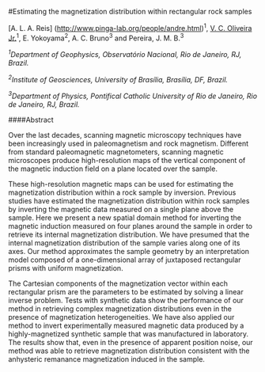 #Estimating the magnetization distribution within rectangular rock samples

[A. L. A. Reis] (http://www.pinga-lab.org/people/andre.html)<sup>1</sup>, [V. C. Oliveira Jr.](http://www.pinga-lab.org/people/oliveira-jr.html)<sup>1</sup>, E. Yokoyama<sup>2</sup>, 
A. C. Bruno<sup>3</sup> and Pereira, J. M. B.<sup>3</sup>

*<sup>1</sup>Department of Geophysics, Observatório Nacional, Rio de Janeiro, RJ, Brazil.*

*<sup>2</sup>Institute of Geosciences, University of Brasília, Brasília, DF, Brazil.*

*<sup>3</sup>Department of Physics, Pontifical Catholic University of Rio de Janeiro, Rio
de Janeiro, RJ, Brazil.*

####Abstract

Over the last decades, scanning magnetic microscopy techniques have 
been increasingly used in paleomagnetism and rock magnetism. 
Different from standard paleomagnetic magnetometers, scanning 
magnetic microscopes produce high-resolution maps of the vertical 
component of the magnetic induction field on a plane located over 
the sample. 

These high-resolution magnetic maps can be used for estimating the 
magnetization distribution within a rock sample by inversion.
Previous studies have estimated the magnetization distribution 
within rock samples by inverting the magnetic data measured on a 
single plane above the sample. Here we present a new spatial domain
method for inverting the magnetic induction measured on four 
planes around the sample in order to retrieve its internal 
magnetization distribution. We have presumed that the internal 
magnetization distribution of the sample varies along one of
its axes. Our method approximates the sample geometry
by an interpretation model composed of a one-dimensional 
array of juxtaposed rectangular prisms with uniform magnetization. 

The Cartesian components of the magnetization vector within each rectangular prism 
are the parameters to be estimated by solving a linear inverse problem. 
Tests with synthetic data show the performance of our method in 
retrieving complex magnetization distributions even in 
the presence of magnetization heterogeneities. 
We have also applied our method to invert experimentally measured 
magnetic data produced by a highly-magnetized synthetic sample 
that was manufactured in laboratory.
The results show that, even in the presence of apparent position
noise, our method was able to retrieve magnetization distribution
consistent with the anhysteric remanance magnetization
induced in the sample.

